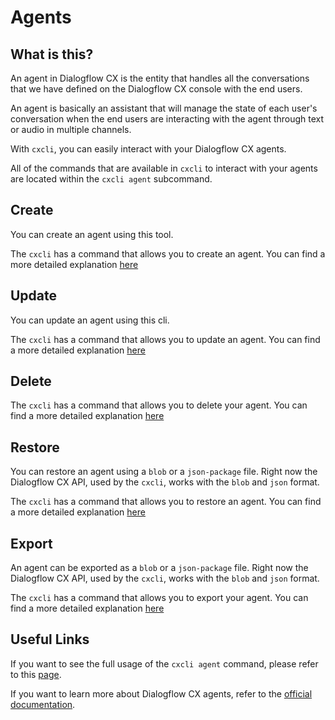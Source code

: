 # Agents

## What is this?

An agent in Dialogflow CX is the entity that handles all the conversations that we have defined on the Dialogflow CX console with the end users.

An agent is basically an assistant that will manage the state of each user's conversation when the end users are interacting with the agent through text or audio in multiple channels.

With `cxcli`, you can easily interact with your Dialogflow CX agents.

All of the commands that are available in `cxcli` to interact with your agents are located within the `cxcli agent` subcommand.

## Create

You can create an agent using this tool.

The `cxcli` has a command that allows you to create an agent. You can find a more detailed explanation [here](/agents/create)

## Update

You can update an agent using this cli.

The `cxcli` has a command that allows you to update an agent. You can find a more detailed explanation [here](/agents/udpate)

## Delete

The `cxcli` has a command that allows you to delete your agent. You can find a more detailed explanation [here](/agents/delete)

## Restore

You can restore an agent using a `blob` or a `json-package` file. Right now the Dialogflow CX API, used by the `cxcli`, works with the `blob` and `json` format.

The `cxcli` has a command that allows you to restore an agent. You can find a more detailed explanation [here](/agents/restore)


## Export

An agent can be exported as a `blob` or a `json-package` file. Right now the Dialogflow CX API, used by the `cxcli`, works with the `blob` and `json` format.

The `cxcli` has a command that allows you to export your agent. You can find a more detailed explanation [here](/agents/export)

## Useful Links

If you want to see the full usage of the `cxcli agent` command, please refer to this [page](/cmd/cxcli_agent).

If you want to learn more about Dialogflow CX agents, refer to the [official documentation](https://cloud.google.com/dialogflow/cx/docs/concept/agent).
